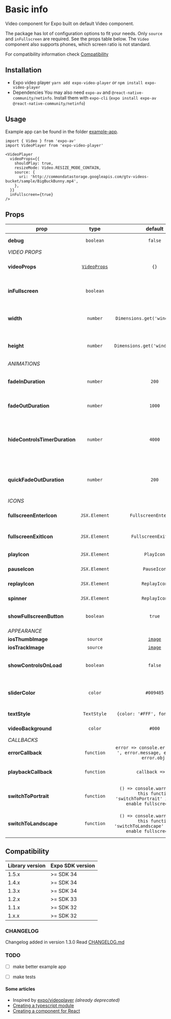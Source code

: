 # Basic info
Video component for Expo built on default Video component.

The package has lot of configuration options to fit your needs. Only `source` and `inFullscreen` are required. See the props table below. The `Video` component also supports phones, which screen ratio is not standard.

For compatibility information check <a href='#compatibility'>Compatibility</a>


## Installation
- Expo video player
`yarn add expo-video-player` _or_ `npm install expo-video-player`
- Dependencies
You may also need `expo-av` and `@react-native-community/netinfo`. Install them with `expo-cli` (`expo install expo-av @react-native-community/netinfo`)


## Usage
Example app can be found in the folder [example-app](https://github.com/ihmpavel/expo-video-player/tree/master/example-app).

```
import { Video } from 'expo-av'
import VideoPlayer from 'expo-video-player'

<VideoPlayer
  videoProps={{
    shouldPlay: true,
    resizeMode: Video.RESIZE_MODE_CONTAIN,
    source: {
      uri: 'http://commondatastorage.googleapis.com/gtv-videos-bucket/sample/BigBuckBunny.mp4',
    },
  }}
  inFullscreen={true}
/>
```


## Props

prop | type | default | required | description
---- | :-------: | :-------: | :-------: | -----------
**debug** | `boolean` | `false` | :x: | Write internal logs to console
_VIDEO PROPS_ |
**videoProps** | [`VideoProps`](https://docs.expo.io/versions/latest/sdk/video/#props) | `{}` | :heavy_check_mark: | [Video props](https://docs.expo.io/versions/latest/sdk/video/#props) to Expo component (at least source is required)
**inFullscreen** | `boolean` |  | :heavy_check_mark: | Specify if video is inFullscreen (show enter/leave fullscreen icons)
**width** | `number` | `Dimensions.get('window').width` | :x: | Specify width of the video (automatically set height based on screen ratio)
**height** | `number` | `Dimensions.get('window').height` | :x: | Specify height (automatically set width based on screen ratio)
_ANIMATIONS_ |
**fadeInDuration** | `number` | `200` | :x: | How long should the fadeIn animation for the controls run? (in milliseconds)
**fadeOutDuration** | `number` | `1000` | :x: | How long should the fadeOut animation run? (in milliseconds)
**hideControlsTimerDuration** | `number` | `4000` | :x: | If the user has not interacted with the controls, how long should the controls stay visible? (in milliseconds) Default value is 4000.
**quickFadeOutDuration** | `number` | `200` | :x: | How long should the fadeOut animation run when the screen is tapped when the controls are visible?
_ICONS_ |
**fullscreenEnterIcon** | `JSX.Element` | `FullscreenEnterIcon` | :x: | Default icon for entering fullscreen video
**fullscreenExitIcon** | `JSX.Element` | `FullscreenExitIcon` | :x: | Default icon for exiting fullscreen video
**playIcon** | `JSX.Element` | `PlayIcon` | :x: | Default icon for playing the video
**pauseIcon** | `JSX.Element` | `PauseIcon` | :x: | Default icon for pausing the video
**replayIcon** | `JSX.Element` | `ReplayIcon` | :x: | Default icon for replaying the video
**spinner** | `JSX.Element` | `ReplayIcon` | :x: | Default icon for pausing the video
**showFullscreenButton** | `boolean` | `true` | :x: | Boolean indicating whether fullscreen icon should be visible
_APPEARANCE_ |
**iosThumbImage** | `source` | [`image`](https://github.com/ihmpavel/expo-video-player/tree/master/lib/assets/thumb.png) | :x: | iOS [thumbImage](https://facebook.github.io/react-native/docs/slider#thumbimage)
**iosTrackImage** | `source` | [`image`](https://github.com/ihmpavel/expo-video-player/tree/master/lib/assets/track.png) | :x: | iOS [trackImage](https://facebook.github.io/react-native/docs/slider#trackimage)
**showControlsOnLoad** | `boolean` | `false` | :x: | Boolean indicating whether controls should be visible on load
**sliderColor** | `color` | `#009485` | :x: | Color for ANDROID [thumbTintColor](https://facebook.github.io/react-native/docs/slider#thumbtintcolor) and iOS [minimumTrackImage](https://facebook.github.io/react-native/docs/slider#thumbtintcolor)
**textStyle** | `TextStyle` | `{color: '#FFF', fontSize: 12}` | :x: | Default styling for text (eg. errors)
**videoBackground** | `color` | `#000` | :x: | Default background around video
_CALLBACKS_ |
**errorCallback** | `function` | `error => console.error('Error: ', error.message, error.type, error.obj)` | :x: | Function when an error occurs
**playbackCallback** | `function` | `callback => {}` | :x: | Function when playing changes (buffering/seeking/...)
**switchToPortrait** | `function` | `() => console.warn('Pass in this function 'switchToPortrait' in props to enable fullscreening')` | :x: | Pass your function to make something on click (eg. rotate phone)
**switchToLandscape** | `function` | `() => console.warn('Pass in this function 'switchToLandscape' in props to enable fullscreening')` | :x: | Pass your function to make something on click (eg. rotate phone)


## Compatibility
Library version | Expo SDK version
---- | -------
1.5.x | >= SDK 34 
1.4.x | >= SDK 34 
1.3.x | >= SDK 34 
1.2.x | >= SDK 33
1.1.x | >= SDK 32
1.x.x | >= SDK 32


### CHANGELOG
Changelog added in version 1.3.0
Read [CHANGELOG.md](https://github.com/ihmpavel/expo-video-player/tree/master/CHANGELOG.md)


### TODO
- [ ] make better example app
- [ ] make tests


#### Some articles 
 - Inspired by [expo/videoplayer](https://github.com/expo/videoplayer) _(already deprecated)_ 
 - [Creating a typescript module](https://codeburst.io/https-chidume-nnamdi-com-npm-module-in-typescript-12b3b22f0724)
 - [Creating a component for React](https://medium.com/@BrodaNoel/how-to-create-a-react-component-and-publish-it-in-npm-668ad7d363ce)
